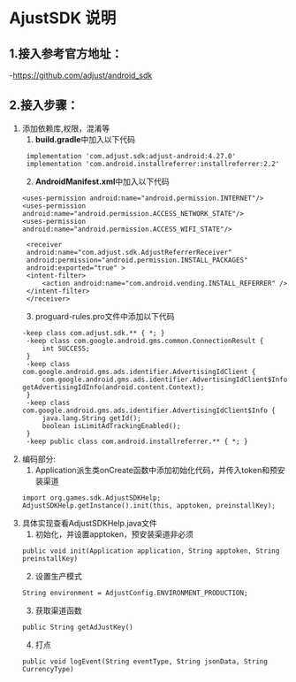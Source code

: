 # AjustSDK 说明
## 1.接入参考官方地址：
-https://github.com/adjust/android_sdk
## 2.接入步骤：
1. 添加依赖库,权限，混淆等
   1. **build.gradle**中加入以下代码
   ```
    implementation 'com.adjust.sdk:adjust-android:4.27.0'
    implementation 'com.android.installreferrer:installreferrer:2.2'
   ```
   2. **AndroidManifest.xml**中加入以下代码
   ```
   <uses-permission android:name="android.permission.INTERNET"/>
   <uses-permission android:name="android.permission.ACCESS_NETWORK_STATE"/>
   <uses-permission android:name="android.permission.ACCESS_WIFI_STATE"/>

    <receiver
    android:name="com.adjust.sdk.AdjustReferrerReceiver"
    android:permission="android.permission.INSTALL_PACKAGES"
    android:exported="true" >
    <intent-filter>
        <action android:name="com.android.vending.INSTALL_REFERRER" />
    </intent-filter>
    </receiver>
   ```
   3. proguard-rules.pro文件中添加以下代码
   ```
   -keep class com.adjust.sdk.** { *; }
    -keep class com.google.android.gms.common.ConnectionResult {
        int SUCCESS;
    }
    -keep class com.google.android.gms.ads.identifier.AdvertisingIdClient {
        com.google.android.gms.ads.identifier.AdvertisingIdClient$Info getAdvertisingIdInfo(android.content.Context);
    }
    -keep class com.google.android.gms.ads.identifier.AdvertisingIdClient$Info {
        java.lang.String getId();
        boolean isLimitAdTrackingEnabled();
    }
    -keep public class com.android.installreferrer.** { *; }

   ```
2. 编码部分:
   1. Application派生类onCreate函数中添加初始化代码，并传入token和预安装渠道
    ```
    import org.games.sdk.AdjustSDKHelp;
    AdjustSDKHelp.getInstance().init(this, apptoken, preinstallKey);
   ```
3. 具体实现查看AdjustSDKHelp.java文件
    1. 初始化，并设置apptoken，预安装渠道非必须
    ```
    public void init(Application application, String apptoken, String preinstallKey) 
    ```
    2. 设置生产模式
    ```
    String environment = AdjustConfig.ENVIRONMENT_PRODUCTION;
    ```
    3. 获取渠道函数
    ```
    public String getAdJustKey()
    ```
    4. 打点
    ```
    public void logEvent(String eventType, String jsonData, String CurrencyType)
    ```
